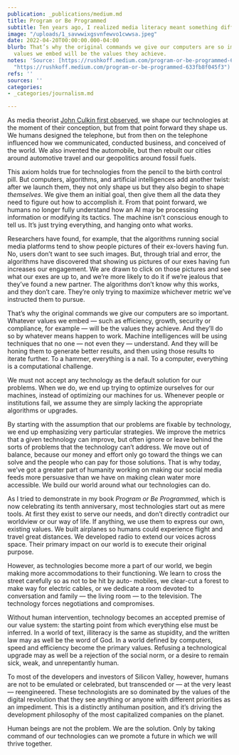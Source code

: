 ```yaml
---
publication: _publications/medium.md
title: Program or Be Programmed
subtitle: Ten years ago, I realized media literacy meant something different
image: "/uploads/1_savwwixgsvnfewvo1cwwsa.jpeg"
date: 2022-04-20T00:00:00.000-04:00
blurb: That’s why the original commands we give our computers are so important. Whatever
  values we embed will be the values they achieve.
notes: 'Source: [https://rushkoff.medium.com/program-or-be-programmed-633fb8f045f3](https://rushkoff.medium.com/program-or-be-programmed-633fb8f045f3
  "https://rushkoff.medium.com/program-or-be-programmed-633fb8f045f3")'
refs: ''
sources: ''
categories:
- _categories/journalism.md

---
```

As media theorist [John Culkin first observed](http://www.medialit.org/reading-room/john-culkin-sj-man-who-invented-media-literacy-1928-1993), we shape our technologies at the moment of their conception, but from that point forward they shape us. We humans designed the telephone, but from then on the telephone influenced how we communicated, conducted business, and conceived of the world. We also invented the automobile, but then rebuilt our cities around automotive travel and our geopolitics around fossil fuels.

This axiom holds true for technologies from the pencil to the birth control pill. But computers, algorithms, and artificial intelligences add another twist: after we launch them, they not only shape us but they also begin to shape _themselves_. We give them an initial goal, then give them all the data they need to figure out how to accomplish it. From that point forward, we humans no longer fully understand how an AI may be processing information or modifying its tactics. The machine isn’t conscious enough to tell us. It’s just trying everything, and hanging onto what works.

Researchers have found, for example, that the algorithms running social media platforms tend to show people pictures of their ex-lovers having fun. No, users don’t want to see such images. But, through trial and error, the algorithms have discovered that showing us pictures of our exes having fun increases our engagement. We are drawn to click on those pictures and see what our exes are up to, and we’re more likely to do it if we’re jealous that they’ve found a new partner. The algorithms don’t know why this works, and they don’t care. They’re only trying to maximize whichever metric we’ve instructed them to pursue.

That’s why the original commands we give our computers are so important. Whatever values we embed — such as efficiency, growth, security or compliance, for example — will be the values they achieve. And they’ll do so by whatever means happen to work. Machine intelligences will be using techniques that no one — not even they — understand. And they will be honing them to generate better results, and then using those results to iterate further. To a hammer, everything is a nail. To a computer, everything is a computational challenge.

We must not accept any technology as the default solution for our problems. When we do, we end up trying to optimize ourselves for our machines, instead of optimizing our machines for us. Whenever people or institutions fail, we assume they are simply lacking the appropriate algorithms or upgrades.

By starting with the assumption that our problems are fixable by technology, we end up emphasizing very particular strategies. We improve the metrics that a given technology can improve, but often ignore or leave behind the sorts of problems that the technology can’t address. We move out of balance, because our money and effort only go toward the things we can solve and the people who can pay for those solutions. That is why today, we’ve got a greater part of humanity working on making our social media feeds more persuasive than we have on making clean water more accessible. We build our world around what our technologies can do.

As I tried to demonstrate in my book _Program or Be Programmed,_ which is now celebrating its tenth anniversary, most technologies start out as mere tools. At first they exist to serve our needs, and don’t directly contradict our worldview or our way of life. If anything, we use them to express our own, existing values. We built airplanes so humans could experience flight and travel great distances. We developed radio to extend our voices across space. Their primary impact on our world is to execute their original purpose.

However, as technologies become more a part of our world, we begin making more accommodations to their functioning. We learn to cross the street carefully so as not to be hit by auto- mobiles, we clear-cut a forest to make way for electric cables, or we dedicate a room devoted to conversation and family — the living room — to the television. The technology forces negotiations and compromises.

Without human intervention, technology becomes an accepted premise of our value system: the starting point from which everything else must be inferred. In a world of text, illiteracy is the same as stupidity, and the written law may as well be the word of God. In a world defined by computers, speed and efficiency become the primary values. Refusing a technological upgrade may as well be a rejection of the social norm, or a desire to remain sick, weak, and unrepentantly human.

To most of the developers and investors of Silicon Valley, however, humans are not to be emulated or celebrated, but transcended or — at the very least — reengineered. These technologists are so dominated by the values of the digital revolution that they see anything or anyone with different priorities as an impediment. This is a distinctly antihuman position, and it’s driving the development philosophy of the most capitalized companies on the planet.

Human beings are not the problem. We are the solution. Only by taking command of our technologies can we promote a future in which we will thrive together.